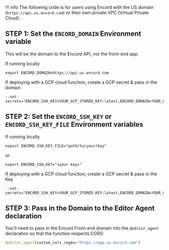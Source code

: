 !!! info
    The following code is for users using Encord with the US domain (`https://api.us.encord.com`) or their own private VPC (Virtual Private Cloud).

## STEP 1: Set the `ENCORD_DOMAIN` Environment variable

This will be the domain to the Encord API, not the front-end app. 

If running locally 
```shell
export ENCORD_DOMAIN=https://api.us.encord.com
```
If deploying with a GCP cloud function, create a GCP secret & pass in the domain 
```shell
--set-secrets="ENCORD_SSH_KEY=YOUR_GCP_STORED_KEY:latest,ENCORD_DOMAIN=YOUR_GCP_STORED_DOMAIN"
```

## STEP 2: Set the `ENCORD_SSH_KEY` or `ENCORD_SSH_KEY_FILE` Environment variables

If running locally 
```shell
export ENCORD_SSH_KEY_FILE="path/to/your/key"
```
or
```shell
export ENCORD_SSH_KEY="<your key>"
```

If deploying with a GCP cloud function, create a GCP secret & pass in the Key 
```shell
--set-secrets="ENCORD_SSH_KEY=YOUR_GCP_STORED_KEY:latest,ENCORD_DOMAIN=YOUR_GCP_STORED_DOMAIN"
```

## STEP 3: Pass in the Domain to the Editor Agent declaration

You'll need to pass in the Encord Front-end domain into the `@editor_agent` declaration so that the function respects CORS:

```python
@editor_agent(custom_cors_regex="https://app.us.encord.com")
```